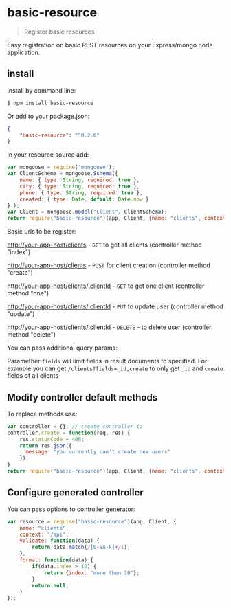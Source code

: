 # basic-resource

> Register basic resources

Easy registration on basic REST resources on your Express/mongo node application.

## install

Install by command line:

```sh
$ npm install basic-resource
```

Or add to your package.json:

```json
{
    "basic-resource": "^0.2.0"
}
```

In your resource source add:

```js
var mongoose = require('mongoose');
var ClientSchema = mongoose.Schema({
    name: { type: String, required: true },
    city: { type: String, required: true },
    phone: { type: String, required: true },
    created: { type: Date, default: Date.now }
} );
var Client = mongoose.model("Client", ClientSchema);
return require("basic-resource")(app, Client, {name: "clients", context: "/api"});
```

Basic urls to be register:

[http://your-app-host/clients]() - `GET` to get all clients (controller method "index")

[http://your-app-host/clients]() - `POST` for client creation (controller method "create")

[http://your-app-host/clients/:clientId]() - `GET` to get one client (controller method "one")

[http://your-app-host/clients/:clientId]() - `PUT` to update user (controller method "update")

[http://your-app-host/clients/:clientId]() - `DELETE` - to delete user (controller method "delete")

You can pass additional query params:

Paramether `fields` will limit fields in result documents to specified. For example you can get `/clients?fields=_id,create` to only get `_id` and `create` fields of all clients

## Modify controller default methods

To replace methods use:

```js
var controller = {}; // create controller to 
controller.create = function(req, res) {
    res.statusCode = 406;
    return res.json({
      message: "you currently can't create new users"
    });
}
return require("basic-resource")(app, Client, {name: "clients", context: "/api", controller: controller});
```

## Configure generated controller

You can pass options to controller generator:

```js
var resource = require("basic-resource")(app, Client, {
    name: "clients", 
    context: "/api",
    validate: function(data) {
        return data.match(/[0-9A-F]+/i);
    },
    format: function(data) {
        if(data.index > 10) {
            return {index: "more then 10"};
        }
        return null;
    }
});
```


